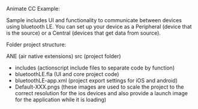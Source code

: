 
Animate CC Example: 

Sample includes UI and functionality to communicate between devices using bluetooth LE. You can set up your device as a Peripheral (device that is the source) or a Central (devices that get data from source).

Folder project structure:

ANE (air native extensions)
src (project folder)
- includes (actionscript include files to separate code by function)
- bluetoothLE.fla (UI and core project code)
- bluetoothLE-app.xml (project export settings for iOS and android)
- Default-XXX.pngs (these images are used to scale the project to the correct resolution for the ios devices and also provide a launch image for the application while it is loading)
